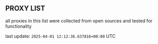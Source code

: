 ## PROXY LIST

all proxies in this list were collected from open sources and tested for functionality

last update: `2025-04-01 12:12:36.637816+00:00` UTC